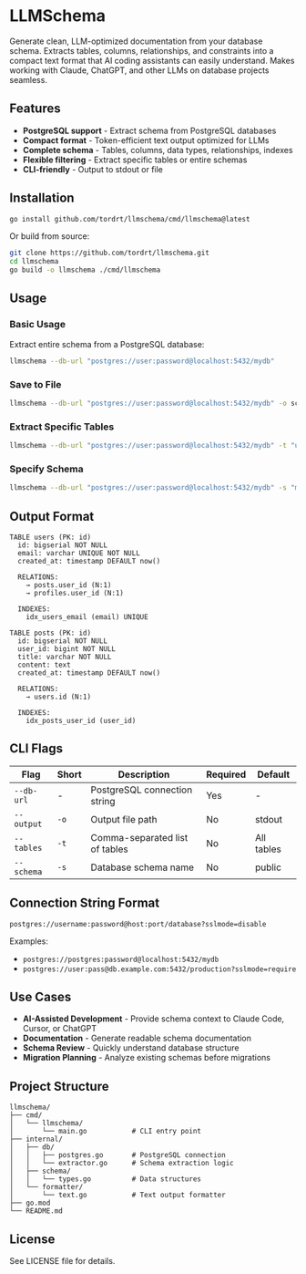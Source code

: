 # LLMSchema

Generate clean, LLM-optimized documentation from your database schema. Extracts tables, columns, relationships, and constraints into a compact text format that AI coding assistants can easily understand. Makes working with Claude, ChatGPT, and other LLMs on database projects seamless.

## Features

- **PostgreSQL support** - Extract schema from PostgreSQL databases
- **Compact format** - Token-efficient text output optimized for LLMs
- **Complete schema** - Tables, columns, data types, relationships, indexes
- **Flexible filtering** - Extract specific tables or entire schemas
- **CLI-friendly** - Output to stdout or file

## Installation

```bash
go install github.com/tordrt/llmschema/cmd/llmschema@latest
```

Or build from source:

```bash
git clone https://github.com/tordrt/llmschema.git
cd llmschema
go build -o llmschema ./cmd/llmschema
```

## Usage

### Basic Usage

Extract entire schema from a PostgreSQL database:

```bash
llmschema --db-url "postgres://user:password@localhost:5432/mydb"
```

### Save to File

```bash
llmschema --db-url "postgres://user:password@localhost:5432/mydb" -o schema.txt
```

### Extract Specific Tables

```bash
llmschema --db-url "postgres://user:password@localhost:5432/mydb" -t "users,posts,comments"
```

### Specify Schema

```bash
llmschema --db-url "postgres://user:password@localhost:5432/mydb" -s "my_schema"
```

## Output Format

```
TABLE users (PK: id)
  id: bigserial NOT NULL
  email: varchar UNIQUE NOT NULL
  created_at: timestamp DEFAULT now()

  RELATIONS:
    → posts.user_id (N:1)
    → profiles.user_id (N:1)

  INDEXES:
    idx_users_email (email) UNIQUE

TABLE posts (PK: id)
  id: bigserial NOT NULL
  user_id: bigint NOT NULL
  title: varchar NOT NULL
  content: text
  created_at: timestamp DEFAULT now()

  RELATIONS:
    → users.id (N:1)

  INDEXES:
    idx_posts_user_id (user_id)
```

## CLI Flags

| Flag | Short | Description | Required | Default |
|------|-------|-------------|----------|---------|
| `--db-url` | - | PostgreSQL connection string | Yes | - |
| `--output` | `-o` | Output file path | No | stdout |
| `--tables` | `-t` | Comma-separated list of tables | No | All tables |
| `--schema` | `-s` | Database schema name | No | public |

## Connection String Format

```
postgres://username:password@host:port/database?sslmode=disable
```

Examples:
- `postgres://postgres:password@localhost:5432/mydb`
- `postgres://user:pass@db.example.com:5432/production?sslmode=require`

## Use Cases

- **AI-Assisted Development** - Provide schema context to Claude Code, Cursor, or ChatGPT
- **Documentation** - Generate readable schema documentation
- **Schema Review** - Quickly understand database structure
- **Migration Planning** - Analyze existing schemas before migrations

## Project Structure

```
llmschema/
├── cmd/
│   └── llmschema/
│       └── main.go           # CLI entry point
├── internal/
│   ├── db/
│   │   ├── postgres.go       # PostgreSQL connection
│   │   └── extractor.go      # Schema extraction logic
│   ├── schema/
│   │   └── types.go          # Data structures
│   └── formatter/
│       └── text.go           # Text output formatter
├── go.mod
└── README.md
```

## License

See LICENSE file for details.

